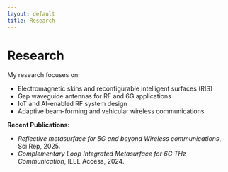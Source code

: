 ```yaml
---
layout: default
title: Research
---
```


# Research

My research focuses on:

- Electromagnetic skins and reconfigurable intelligent surfaces (RIS)  
- Gap waveguide antennas for RF and 6G applications  
- IoT and AI-enabled RF system design  
- Adaptive beam-forming and vehicular wireless communications  

**Recent Publications:**  
- *Reflective metasurface for 5G and beyond Wireless communications*, Sci Rep, 2025.  
- *Complementary Loop Integrated Metasurface for 6G THz Communication*, IEEE Access, 2024.  
